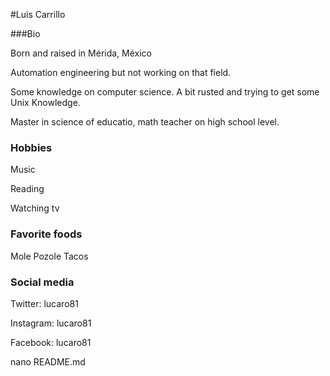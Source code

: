 #Luis Carrillo

###Bio

Born and raised in Mérida, México

Automation engineering but not working on that field.

Some knowledge on computer science. A bit rusted and trying to get some Unix Knowledge. 

Master in science of educatio, math teacher on high school level. 


### Hobbies

Music

Reading

Watching tv


### Favorite foods

Mole
Pozole
Tacos

### Social media

Twitter: lucaro81

Instagram: lucaro81

Facebook: lucaro81

nano README.md
